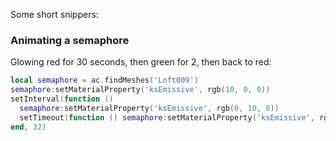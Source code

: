Some short snippers:

### Animating a semaphore

Glowing red for 30 seconds, then green for 2, then back to red:

```lua
local semaphore = ac.findMeshes('Loft009')
semaphore:setMaterialProperty('ksEmissive', rgb(10, 0, 0))
setInterval(function () 
  semaphore:setMaterialProperty('ksEmissive', rgb(0, 10, 0))
  setTimeout(function () semaphore:setMaterialProperty('ksEmissive', rgb(10, 0, 0)) end, 2)
end, 32)
```
